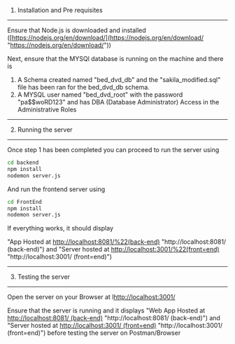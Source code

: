 1. Installation and Pre requisites

---

Ensure that Node.js is downloaded and installed ([https://nodejs.org/en/download/](https://nodejs.org/en/download/ "https://nodejs.org/en/download/"))


Next, ensure that the MYSQl database is running on the machine and there is

1. A Schema created named "bed_dvd_db" and the "sakila_modified.sql" file has been ran for the bed_dvd_db schema.
2. A MYSQL user named "bed_dvd_root" with the password "pa$$woRD123" and has DBA (Database Administrator) Access in the Administrative Roles

---

2. Running the server

---

Once step 1 has been completed you can proceed to run the server using

```bash
cd backend
npm install
nodemon server.js
```

And run the frontend server using

```bash
cd FrontEnd
npm install
nodemon server.js
```

If everything works, it should display

"App Hosted at [http://localhost:8081/%22(back-end)](http://localhost:8081/%22(back-end)) "http://localhost:8081/ (back-end)") and "Server hosted at [http://localhost:3001/%22(front=end)](http://localhost:3001/%22(front=end)) "http://localhost:3001/ (front=end)")

---

3. Testing the server

---

Open the server on your Browser at l[http://localhost:3001/](http://localhost:3001/ "http://localhost:3001/")

Ensure that the server is running and it displays "Web App Hosted at [http://localhost:8081/ (back-end)](http://localhost:8081/%22(back-end)) "http://localhost:8081/ (back-end)") and "Server hosted at [http://localhost:3001/ (front=end)](http://localhost:3001/%22(front=end)) "http://localhost:3001/ (front=end)")
before testing the server on Postman/Browser
